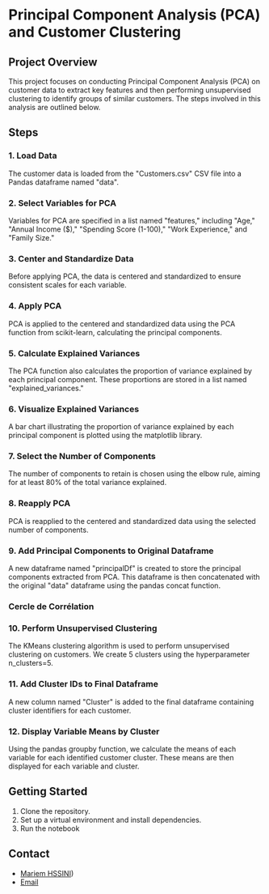 # Principal Component Analysis (PCA) and Customer Clustering

## Project Overview

This project focuses on conducting Principal Component Analysis (PCA) on customer data to extract key features and then performing unsupervised clustering to identify groups of similar customers. The steps involved in this analysis are outlined below.

## Steps

### 1. Load Data

The customer data is loaded from the "Customers.csv" CSV file into a Pandas dataframe named "data".

### 2. Select Variables for PCA

Variables for PCA are specified in a list named "features," including "Age," "Annual Income ($)," "Spending Score (1-100)," "Work Experience," and "Family Size."

### 3. Center and Standardize Data

Before applying PCA, the data is centered and standardized to ensure consistent scales for each variable.

### 4. Apply PCA

PCA is applied to the centered and standardized data using the PCA function from scikit-learn, calculating the principal components.

### 5. Calculate Explained Variances

The PCA function also calculates the proportion of variance explained by each principal component. These proportions are stored in a list named "explained_variances."

### 6. Visualize Explained Variances

A bar chart illustrating the proportion of variance explained by each principal component is plotted using the matplotlib library.

### 7. Select the Number of Components

The number of components to retain is chosen using the elbow rule, aiming for at least 80% of the total variance explained.

### 8. Reapply PCA

PCA is reapplied to the centered and standardized data using the selected number of components.

### 9. Add Principal Components to Original Dataframe

A new dataframe named "principalDf" is created to store the principal components extracted from PCA. This dataframe is then concatenated with the original "data" dataframe using the pandas concat function.

### Cercle de Corrélation

### 10. Perform Unsupervised Clustering

The KMeans clustering algorithm is used to perform unsupervised clustering on customers. We create 5 clusters using the hyperparameter n_clusters=5.

### 11. Add Cluster IDs to Final Dataframe

A new column named "Cluster" is added to the final dataframe containing cluster identifiers for each customer.

### 12. Display Variable Means by Cluster

Using the pandas groupby function, we calculate the means of each variable for each identified customer cluster. These means are then displayed for each variable and cluster.

## Getting Started

1. Clone the repository.
2. Set up a virtual environment and install dependencies.
3. Run the notebook 

## Contact

- [Mariem HSSINI](https://github.com/Mariemhssini))
- [Email](mailto:mariem.hassini@enicar.ucar.tn)

